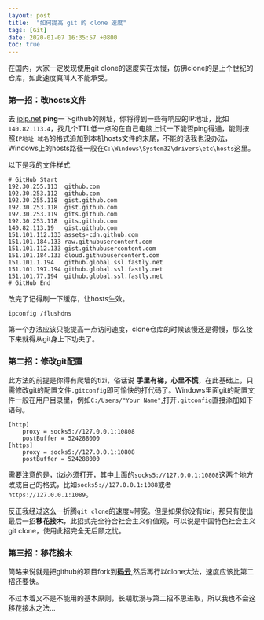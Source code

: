 ```yaml
---
layout: post
title:  "如何提高 git 的 clone 速度"
tags: [Git]
date: 2020-01-07 16:35:57 +0800
toc: true
---
```


在国内，大家一定发现使用git clone的速度实在太慢，仿佛clone的是上个世纪的仓库，如此速度真叫人不能承受。

<!--excerpt-->

### 第一招：改hosts文件

去 [ipip.net](https://tools.ipip.net/ping.php) **ping**一下github的网址，你将得到一些有响应的IP地址，比如`140.82.113.4`，找几个TTL低一点的在自己电脑上试一下能否ping得通，能则按照`IP地址 域名`的格式追加到本机hosts文件的末尾，不能的话我也没办法，Windows上的hosts路径一般在`C:\Windows\System32\drivers\etc\hosts`这里。

以下是我的文件样式
~~~
# GitHub Start
192.30.255.113  github.com
192.30.253.112  github.com
192.30.255.118  gist.github.com
192.30.253.118  gist.github.com
192.30.253.119  gits.github.com
192.30.253.118  gits.github.com
140.82.113.19   gist.github.com
151.101.112.133 assets-cdn.github.com
151.101.184.133 raw.githubusercontent.com
151.101.112.133 gist.githubusercontent.com
151.101.184.133 cloud.githubusercontent.com
151.101.1.194   github.global.ssl.fastly.net
151.101.197.194 github.global.ssl.fastly.net
151.101.77.194  github.global.ssl.fastly.net
# GitHub End
~~~
改完了记得刷一下缓存，让hosts生效。
~~~
ipconfig /flushdns
~~~

第一个办法应该只能提高一点访问速度，clone仓库的时候该慢还是得慢，那么接下来就得从git身上下功夫了。

### 第二招：修改git配置

此方法的前提是你得有爬墙的tizi，俗话说 **手里有梯，心里不慌**，在此基础上，只需修改git的配置文件`.gitconfig`即可愉快的打代码了。Windows里面git的配置文件一般在用户目录里，例如`C:/Users/"Your Name"`,打开`.gitconfig`直接添加如下语句。
~~~
[http]
	proxy = socks5://127.0.0.1:10808
	postBuffer = 524288000
[https]
	proxy = socks5://127.0.0.1:10808
	postBuffer = 524288000
~~~
需要注意的是，tizi必须打开，其中上面的`socks5://127.0.0.1:10808`这两个地方改成自己的格式，比如`socks5://127.0.0.1:1088`或者`https://127.0.0.1:1089`。


反正我经过这么一折腾`git clone`的速度≈带宽。但是如果你没有tizi，那只有使出最后一招**移花接木**，此招式完全符合社会主义价值观，可以说是中国特色社会主义git clone，使用此招完全无后顾之忧。

### 第三招：移花接木

简略来说就是把github的项目fork到[**码云**](https://gitee.com),然后再行以clone大法，速度应该比第二招还要快。

不过本着又不是不能用的基本原则，长期耽溺与第二招不思进取，所以我也不会这移花接木之法…